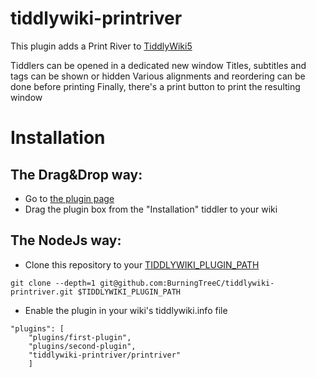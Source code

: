 # tiddlywiki-printriver

This plugin adds a Print River to [TiddlyWiki5](https://tiddlywiki.com)

Tiddlers can be opened in a dedicated new window
Titles, subtitles and tags can be shown or hidden
Various alignments and reordering can be done before printing
Finally, there's a print button to print the resulting window

# Installation

## The Drag&Drop way:

- Go to [the plugin page](https://burningtreec.github.io/tiddlywiki-printriver/)
- Drag the plugin box from the "Installation" tiddler to your wiki

## The NodeJs way:

- Clone this repository to your [TIDDLYWIKI_PLUGIN_PATH](https://tiddlywiki.com/#Environment%20Variables%20on%20Node.js)

```
git clone --depth=1 git@github.com:BurningTreeC/tiddlywiki-printriver.git $TIDDLYWIKI_PLUGIN_PATH
```

- Enable the plugin in your wiki's tiddlywiki.info file

```
"plugins": [
	"plugins/first-plugin",
	"plugins/second-plugin",
	"tiddlywiki-printriver/printriver"
	]
```
